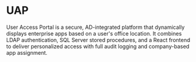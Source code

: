 # UAP
User Access Portal is a secure, AD-integrated platform that dynamically displays enterprise apps based on a user's office location. It combines LDAP authentication, SQL Server stored procedures, and a React frontend to deliver personalized access with full audit logging and company-based app assignment.

